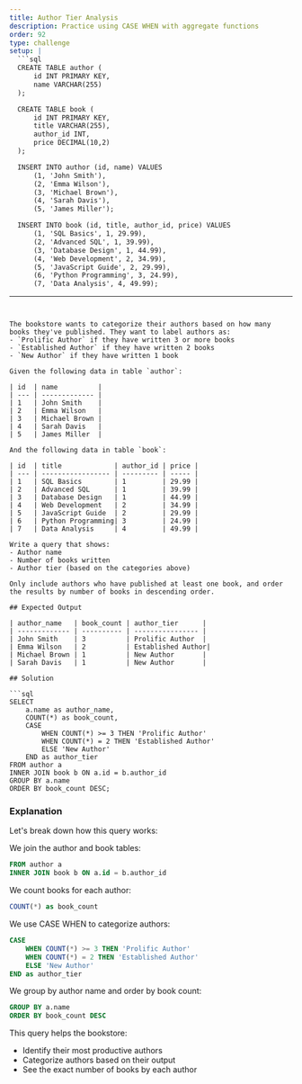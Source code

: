 ```yaml
---
title: Author Tier Analysis
description: Practice using CASE WHEN with aggregate functions
order: 92
type: challenge
setup: |
  ```sql
  CREATE TABLE author (
      id INT PRIMARY KEY,
      name VARCHAR(255)
  );

  CREATE TABLE book (
      id INT PRIMARY KEY,
      title VARCHAR(255),
      author_id INT,
      price DECIMAL(10,2)
  );

  INSERT INTO author (id, name) VALUES
      (1, 'John Smith'),
      (2, 'Emma Wilson'),
      (3, 'Michael Brown'),
      (4, 'Sarah Davis'),
      (5, 'James Miller');

  INSERT INTO book (id, title, author_id, price) VALUES
      (1, 'SQL Basics', 1, 29.99),
      (2, 'Advanced SQL', 1, 39.99),
      (3, 'Database Design', 1, 44.99),
      (4, 'Web Development', 2, 34.99),
      (5, 'JavaScript Guide', 2, 29.99),
      (6, 'Python Programming', 3, 24.99),
      (7, 'Data Analysis', 4, 49.99);
  ```
---
```


The bookstore wants to categorize their authors based on how many books they've published. They want to label authors as:
- `Prolific Author` if they have written 3 or more books
- `Established Author` if they have written 2 books
- `New Author` if they have written 1 book

Given the following data in table `author`:

| id  | name          |
| --- | ------------- |
| 1   | John Smith    |
| 2   | Emma Wilson   |
| 3   | Michael Brown |
| 4   | Sarah Davis   |
| 5   | James Miller  |

And the following data in table `book`:

| id  | title             | author_id | price |
| --- | ----------------- | --------- | ----- |
| 1   | SQL Basics        | 1         | 29.99 |
| 2   | Advanced SQL      | 1         | 39.99 |
| 3   | Database Design   | 1         | 44.99 |
| 4   | Web Development   | 2         | 34.99 |
| 5   | JavaScript Guide  | 2         | 29.99 |
| 6   | Python Programming| 3         | 24.99 |
| 7   | Data Analysis     | 4         | 49.99 |

Write a query that shows:
- Author name
- Number of books written
- Author tier (based on the categories above)

Only include authors who have published at least one book, and order the results by number of books in descending order.

## Expected Output

| author_name   | book_count | author_tier      |
| ------------- | ---------- | ---------------- |
| John Smith    | 3          | Prolific Author  |
| Emma Wilson   | 2          | Established Author|
| Michael Brown | 1          | New Author       |
| Sarah Davis   | 1          | New Author       |

## Solution

```sql
SELECT 
    a.name as author_name,
    COUNT(*) as book_count,
    CASE 
        WHEN COUNT(*) >= 3 THEN 'Prolific Author'
        WHEN COUNT(*) = 2 THEN 'Established Author'
        ELSE 'New Author'
    END as author_tier
FROM author a
INNER JOIN book b ON a.id = b.author_id
GROUP BY a.name
ORDER BY book_count DESC;
```

### Explanation

Let's break down how this query works:

We join the author and book tables:
```sql
FROM author a
INNER JOIN book b ON a.id = b.author_id
```

We count books for each author:
```sql
COUNT(*) as book_count
```

We use CASE WHEN to categorize authors:
```sql
CASE 
    WHEN COUNT(*) >= 3 THEN 'Prolific Author'
    WHEN COUNT(*) = 2 THEN 'Established Author'
    ELSE 'New Author'
END as author_tier
```

We group by author name and order by book count:
```sql
GROUP BY a.name
ORDER BY book_count DESC
```

This query helps the bookstore:
- Identify their most productive authors
- Categorize authors based on their output
- See the exact number of books by each author 